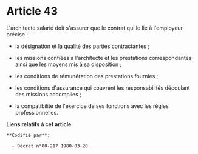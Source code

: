 # Article 43

L'architecte salarié doit s'assurer que le contrat qui le lie à l'employeur précise :

- la désignation et la qualité des parties contractantes ;

- les missions confiées à l'architecte et les prestations correspondantes ainsi que les moyens mis à sa disposition ;

- les conditions de rémunération des prestations fournies ;

- les conditions d'assurance qui couvrent les responsabilités découlant des missions accomplies ;

- la compatibilité de l'exercice de ses fonctions avec les règles professionnelles.

**Liens relatifs à cet article**

	**Codifié par**:

	  - Décret n°80-217 1980-03-20
